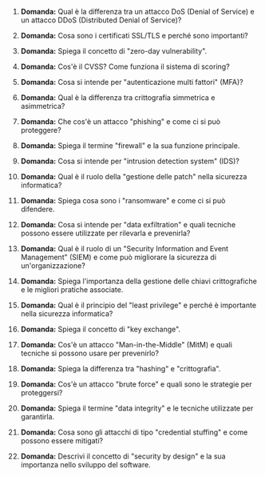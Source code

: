 1. **Domanda:** Qual è la differenza tra un attacco DoS (Denial of Service) e un attacco DDoS (Distributed Denial of Service)? 
2. **Domanda:** Cosa sono i certificati SSL/TLS e perché sono importanti? 
3. **Domanda:** Spiega il concetto di "zero-day vulnerability".
4. **Domanda:** Cos'è il CVSS? Come funziona il sistema di scoring? 
5. **Domanda:** Cosa si intende per "autenticazione multi fattori" (MFA)? 
6. **Domanda:** Qual è la differenza tra crittografia simmetrica e asimmetrica? 
7. **Domanda:** Che cos'è un attacco "phishing" e come ci si può proteggere?
8. **Domanda:** Spiega il termine "firewall" e la sua funzione principale. 
9. **Domanda:** Cosa si intende per "intrusion detection system" (IDS)?
10. **Domanda:** Qual è il ruolo della "gestione delle patch" nella sicurezza informatica? 
11. **Domanda:** Spiega cosa sono i "ransomware" e come ci si può difendere. 
12. **Domanda:** Cosa si intende per "data exfiltration" e quali tecniche possono essere utilizzate per rilevarla e prevenirla?
13. **Domanda:** Qual è il ruolo di un "Security Information and Event Management" (SIEM) e come può migliorare la sicurezza di un'organizzazione?
14. **Domanda:** Spiega l'importanza della gestione delle chiavi crittografiche e le migliori pratiche associate.
15. **Domanda:** Qual è il principio del "least privilege" e perché è importante nella sicurezza informatica?
16. **Domanda:** Spiega il concetto di "key exchange".

17. **Domanda:** Cos'è un attacco "Man-in-the-Middle" (MitM) e quali tecniche si possono usare per prevenirlo?
18. **Domanda:** Spiega la differenza tra "hashing" e "crittografia".
19. **Domanda:** Cos'è un attacco "brute force" e quali sono le strategie per proteggersi?
20. **Domanda:** Spiega il termine "data integrity" e le tecniche utilizzate per garantirla.
21. **Domanda:** Cosa sono gli attacchi di tipo "credential stuffing" e come possono essere mitigati?
22. **Domanda:** Descrivi il concetto di "security by design" e la sua importanza nello sviluppo del software.